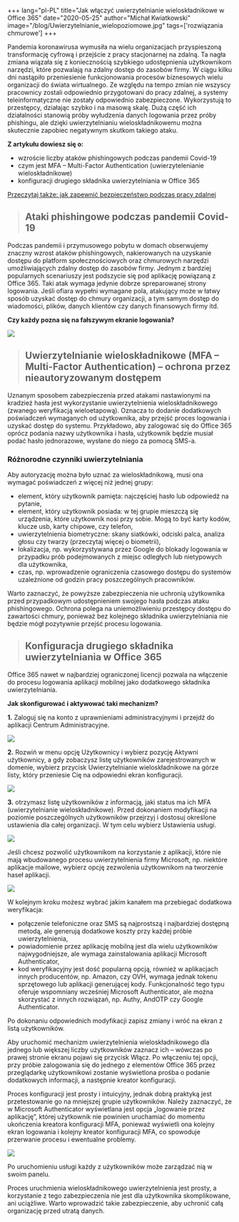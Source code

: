 +++
lang="pl-PL"
title="Jak włączyć uwierzytelnianie wieloskładnikowe w Office 365"
date="2020-05-25"
author="Michał Kwiatkowski"
image="/blog/Uwierzytelnianie_wielopoziomowe.jpg"
tags=['rozwiązania chmurowe']
+++

Pandemia koronawirusa wymusiła na wielu organizacjach przyspieszoną transformację cyfrową i przejście z pracy stacjonarnej na zdalną. Ta nagła zmiana wiązała się z koniecznością szybkiego udostępnienia użytkownikom narzędzi, które pozwalają na zdalny dostęp do zasobów firmy. W ciągu kilku dni nastąpiło przeniesienie funkcjonowania procesów biznesowych wielu organizacji do świata wirtualnego. Ze względu na tempo zmian nie wszyscy pracownicy zostali odpowiednio przygotowani do pracy zdalnej, a systemy teleinformatyczne nie zostały odpowiednio zabezpieczone. Wykorzystują to przestępcy, działając szybko i na masową skalę. Dużą część ich działalności stanowią próby wyłudzenia danych logowania przez próby phishingu, ale dzięki uwierzytelnianiu wieloskładnikowemu można skutecznie zapobiec negatywnym skutkom takiego ataku.

**Z artykułu dowiesz się o:**

*   wzroście liczby ataków phishingowych podczas pandemii Covid-19
*   czym jest MFA – Multi-Factor Authentication (uwierzytelenianie wieloskładnikowe)
*   konfiguracji drugiego składnika uwierzytelniania w Office 365

[Przeczytaj także: jak zapewnić bezpieczeństwo podczas pracy zdalnej](https://seqred.pl/jak-zapewnic-bezpieczenstwo-pracy-zdalnej/)

> Ataki phishingowe podczas pandemii Covid-19
> -------------------------------------------

Podczas pandemii i przymusowego pobytu w domach obserwujemy znaczny wzrost ataków phishingowych, nakierowanych na uzyskanie dostępu do platform społecznościowych oraz chmurowych narzędzi umożliwiających zdalny dostęp do zasobów firmy. Jednym z bardziej popularnych scenariuszy jest podszycie się pod aplikację powiązaną z Office 365. Taki atak wymaga jedynie dobrze spreparowanej strony logowania. Jeśli ofiara wypełni wymagane pola, atakujący może w łatwy sposób uzyskać dostęp do chmury organizacji, a tym samym dostęp do wiadomości, plików, danych klientów czy danych finansowych firmy itd.

**Czy każdy pozna się na fałszywym ekranie logowania?**

[![](/blog/phishing-falszywy-ekran-logowania.jpg)](/blog/phishing-falszywy-ekran-logowania.jpg)

> Uwierzytelnianie wieloskładnikowe (MFA – Multi-Factor Authentication) – ochrona przez nieautoryzowanym dostępem
> ---------------------------------------------------------------------------------------------------------------

Uznanym sposobem zabezpieczenia przed atakami nastawionymi na kradzież hasła jest wykorzystanie uwierzytelnienia wieloskładnikowego (zwanego weryfikacją wieloetapową). Oznacza to dodanie dodatkowych poświadczeń wymaganych od użytkownika, aby przejść proces logowania i uzyskać dostęp do systemu. Przykładowo, aby zalogować się do Office 365 oprócz podania nazwy użytkownika i hasła, użytkownik będzie musiał podać hasło jednorazowe, wysłane do niego za pomocą SMS-a.

### Różnorodne czynniki uwierzytelniania

Aby autoryzację można było uznać za wieloskładnikową, musi ona wymagać poświadczeń z więcej niż jednej grupy:

*   element, który użytkownik pamięta: najczęściej hasło lub odpowiedź na pytanie,
*   element, który użytkownik posiada: w tej grupie mieszczą się urządzenia, które użytkownik nosi przy sobie. Mogą to być karty kodów, klucze usb, karty chipowe, czy telefon,
*   uwierzytelnienia biometryczne: skany siatkówki, odciski palca, analiza głosu czy twarzy (przeczytaj więcej o biometrii),
*   lokalizacja, np. wykorzystywana przez Google do blokady logowania w przypadku prób podejmowanych z miejsc odległych lub nietypowych dla użytkownika,
*   czas, np. wprowadzenie ograniczenia czasowego dostępu do systemów uzależnione od godzin pracy poszczególnych pracowników.

Warto zaznaczyć, że powyższe zabezpieczenia nie uchronią użytkownika przed przypadkowym udostępnieniem swojego hasła podczas ataku phishingowego. Ochrona polega na uniemożliwieniu przestępcy dostępu do zawartości chmury, ponieważ bez kolejnego składnika uwierzytelniania nie będzie mógł pozytywnie przejść procesu logowania.

> Konfiguracja drugiego składnika uwierzytelniania w Office 365
> -------------------------------------------------------------

Office 365 nawet w najbardziej ograniczonej licencji pozwala na włączenie do procesu logowania aplikacji mobilnej jako dodatkowego składnika uwierzytelniania.

**Jak skonfigurować i aktywować taki mechanizm?**

**1.** Zaloguj się na konto z uprawnieniami administracyjnymi i przejdź do aplikacji Centrum Administracyjne.

[![](/blog/Uwierzytelnianie-wieloskladnikowe-konfiguracja_krok-1.jpg)](/blog/Uwierzytelnianie-wieloskladnikowe-konfiguracja_krok-1.jpg)

**2.** Rozwiń w menu opcję Użytkownicy i wybierz pozycję Aktywni użytkownicy, a gdy zobaczysz listę użytkowników zarejestrowanych w domenie, wybierz przycisk Uwierzytelnianie wieloskładnikowe na górze listy, który przeniesie Cię na odpowiedni ekran konfiguracji.

[![](/blog/Uwierzytelnianie-wieloskladnikowe-konfiguracja_krok-2a.jpg)](/blog/Uwierzytelnianie-wieloskladnikowe-konfiguracja_krok-2a.jpg)

**3.** otrzymasz listę użytkowników z informacją, jaki status ma ich MFA (uwierzytelnianie wieloskładnikowe). Przed dokonaniem modyfikacji na poziomie poszczególnych użytkowników przejrzyj i dostosuj określone ustawienia dla całej organizacji. W tym celu wybierz Ustawienia usługi.

[![](/blog/Uwierzytelnianie-wieloskladnikowe-konfiguracja-krok-3.jpg)](/blog/Uwierzytelnianie-wieloskladnikowe-konfiguracja-krok-3.jpg)

Jeśli chcesz pozwolić użytkownikom na korzystanie z aplikacji, które nie mają wbudowanego procesu uwierzytelnienia firmy Microsoft, np. niektóre aplikacje mailowe, wybierz opcję zezwolenia użytkownikom na tworzenie haseł aplikacji.

[![](/blog/Uwierzytelnianie-wieloskladnikowe-konfiguracja-krok-4.jpg)](/blog/Uwierzytelnianie-wieloskladnikowe-konfiguracja-krok-4.jpg)

W kolejnym kroku możesz wybrać jakim kanałem ma przebiegać dodatkowa weryfikacja:

*   połączenie telefoniczne oraz SMS są najprostszą i najbardziej dostępną metodą, ale generują dodatkowe koszty przy każdej próbie uwierzytelnienia,
*   powiadomienie przez aplikację mobilną jest dla wielu użytkowników najwygodniejsze, ale wymaga zainstalowania aplikacji Microsoft Authenticator,
*   kod weryfikacyjny jest dość popularną opcją, również w aplikacjach innych producentów, np. Amazon, czy OVH, wymaga jednak tokenu sprzętowego lub aplikacji generującej kody. Funkcjonalność tego typu oferuje wspomniany wcześniej Microsoft Authenticator, ale można skorzystać z innych rozwiązań, np. Authy, AndOTP czy Google Authenticator.

Po dokonaniu odpowiednich modyfikacji zapisz zmiany i wróć na ekran z listą użytkowników.

Aby uruchomić mechanizm uwierzytelnienia wieloskładnikowego dla jednego lub większej liczby użytkowników zaznacz ich – wówczas po prawej stronie ekranu pojawi się przycisk Włącz. Po włączeniu tej opcji, przy próbie zalogowania się do jednego z elementów Office 365 przez przeglądarkę użytkownikowi zostanie wyświetlona prośba o podanie dodatkowych informacji, a następnie kreator konfiguracji.

Proces konfiguracji jest prosty i intuicyjny, jednak dobrą praktyką jest przetestowanie go na mniejszej grupie użytkowników. Należy zaznaczyć, że w Microsoft Authenticator wyświetlana jest opcja „logowanie przez aplikację”, której użytkownik nie powinien uruchamiać do momentu ukończenia kreatora konfiguracji MFA, ponieważ wyświetli ona kolejny ekran logowania i kolejny kreator konfiguracji MFA, co spowoduje przerwanie procesu i ewentualne problemy.

[![](/blog/Uwierzytelnianie-wieloskladnikowe-konfiguracja-krok-5.jpg)](/blog/Uwierzytelnianie-wieloskladnikowe-konfiguracja-krok-5.jpg)

Po uruchomieniu usługi każdy z użytkowników może zarządzać nią w swoim panelu.

Proces uruchmienia wieloskładnikowego uwierzytelnienia jest prosty, a korzystanie z tego zabezpieczenia nie jest dla użytkownika skomplikowane, ani uciążliwe. Warto wprowadzić takie zabezpieczenie, aby uchronić całą organizację przed utratą danych.
